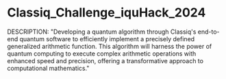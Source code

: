 # Classiq_Challenge_iquHack_2024
DESCRIPTION: 
"Developing a quantum algorithm through Classiq's end-to-end quantum software to efficiently implement a precisely defined generalized arithmetic function. This algorithm will harness the power of quantum computing to execute complex arithmetic operations with enhanced speed and precision, offering a transformative approach to computational mathematics."
